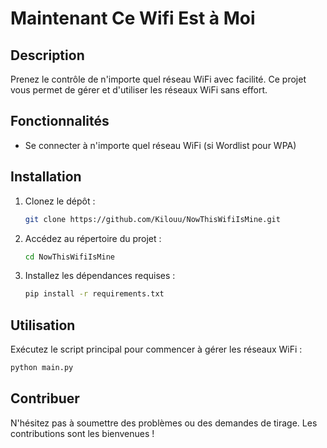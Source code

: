# Maintenant Ce Wifi Est à Moi

## Description
Prenez le contrôle de n'importe quel réseau WiFi avec facilité. Ce projet vous permet de gérer et d'utiliser les réseaux WiFi sans effort.

## Fonctionnalités
- Se connecter à n'importe quel réseau WiFi (si Wordlist pour WPA)

## Installation
1. Clonez le dépôt :
    ```bash
    git clone https://github.com/Kilouu/NowThisWifiIsMine.git
    ```
2. Accédez au répertoire du projet :
    ```bash
    cd NowThisWifiIsMine
    ```
3. Installez les dépendances requises :
    ```bash
    pip install -r requirements.txt
    ```

## Utilisation
Exécutez le script principal pour commencer à gérer les réseaux WiFi :
```bash
python main.py
```

## Contribuer
N'hésitez pas à soumettre des problèmes ou des demandes de tirage. Les contributions sont les bienvenues !